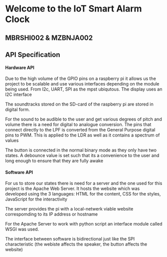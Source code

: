 # Welcome to the IoT Smart Alarm Clock
## MBRSHI002 & MZBNJA002

## API Specification
#### Hardware API
Due to the high volume of the GPIO pins on a raspberry pi it allows us the project to be scalable and use various interfaces depending on the module being used. From I2c, UART, SPI as the mpst ubiqutous.
The display uses an I2C interface

The soundtracks stored on the SD-card of the raspberry pi are stored in digital form.

For the sound to be audible to the user and get various degrees of pitch and volume there is a need for digital to analogue conversion. 
The pins that connect directly to the LPF is converted from the General Purpose digital pins to PWM. This is applied to the LDR as well as it contains a spectrum of values

The button is connected in the normal binary mode as they only have two states. A debounce value is set such that its a convenience to the user and long enough to ensure that they are fully awake


#### Software API 
For us to store our states there is need for a server and the one used for this project is the Apache Web Server.
It hosts the website which was developed using the 3 languages: HTML for the content, CSS for the styles, JavaScript for the interactivity

The server provides the pi with a local-netwerk viable website correspomding to its IP address or hostname

For the Apache Server to work with python script an interface module called WSGI was used.

The interface between software is bidirectional just like the SPI characteristic (the webiste affects the speaker, the button affects the website)



